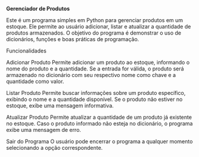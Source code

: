 <strong>Gerenciador de Produtos</strong>

Este é um programa simples em Python para gerenciar produtos em um estoque. Ele permite ao usuário adicionar, listar e atualizar a quantidade de produtos armazenados. O objetivo do programa é demonstrar o uso de dicionários, funções e boas práticas de programação.

Funcionalidades

Adicionar Produto
Permite adicionar um produto ao estoque, informando o nome do produto e a quantidade. Se a entrada for válida, o produto será armazenado no dicionário com seu respectivo nome como chave e a quantidade como valor.

Listar Produto
Permite buscar informações sobre um produto específico, exibindo o nome e a quantidade disponível. Se o produto não estiver no estoque, exibe uma mensagem informativa.

Atualizar Produto
Permite atualizar a quantidade de um produto já existente no estoque. Caso o produto informado não esteja no dicionário, o programa exibe uma mensagem de erro.

Sair do Programa
O usuário pode encerrar o programa a qualquer momento selecionando a opção correspondente.
